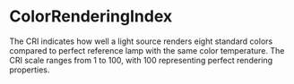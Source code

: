 ColorRenderingIndex
===================

The CRI indicates how well a light source renders eight standard colors compared to perfect reference lamp with the same color temperature. The CRI scale ranges from 1 to 100, with 100 representing perfect rendering properties.
